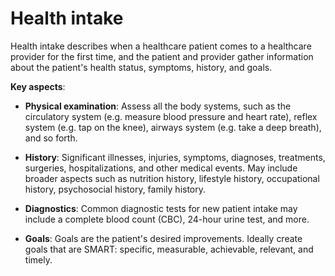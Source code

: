 # Health intake

Health intake describes when a healthcare patient comes to a healthcare provider for the first time, and the patient and provider gather information about the patient's health status, symptoms, history, and goals.

**Key aspects**:

* **Physical examination**: Assess all the body systems, such as the circulatory system (e.g. measure blood pressure and heart rate), reflex system (e.g. tap on the knee), airways system (e.g. take a deep breath), and so forth.

* **History**: Significant illnesses, injuries, symptoms, diagnoses, treatments, surgeries, hospitalizations, and other medical events. 
May include broader aspects such as nutrition history, lifestyle history, occupational history, psychosocial history, family history.

* **Diagnostics**: Common diagnostic tests for new patient intake may include a complete blood count (CBC), 24-hour urine test, and more.
  
* **Goals**: Goals are the patient's desired improvements. Ideally create goals that are SMART: specific, measurable, achievable, relevant, and timely. 
